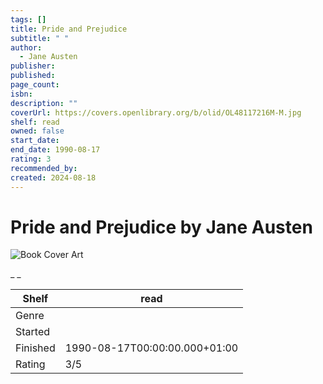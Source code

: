 ```yaml
---
tags: []
title: Pride and Prejudice
subtitle: " "
author:
  - Jane Austen
publisher:
published:
page_count:
isbn:
description: ""
coverUrl: https://covers.openlibrary.org/b/olid/OL48117216M-M.jpg
shelf: read
owned: false
start_date:
end_date: 1990-08-17
rating: 3
recommended_by:
created: 2024-08-18
---
```


# Pride and Prejudice by Jane Austen

![Book Cover Art](https://covers.openlibrary.org/b/olid/OL48117216M-M.jpg)

_ _

| Shelf | read |
| --- | --- |
| Genre |  |
| Started |  |
| Finished | 1990-08-17T00:00:00.000+01:00 |
| Rating | 3/5 |

